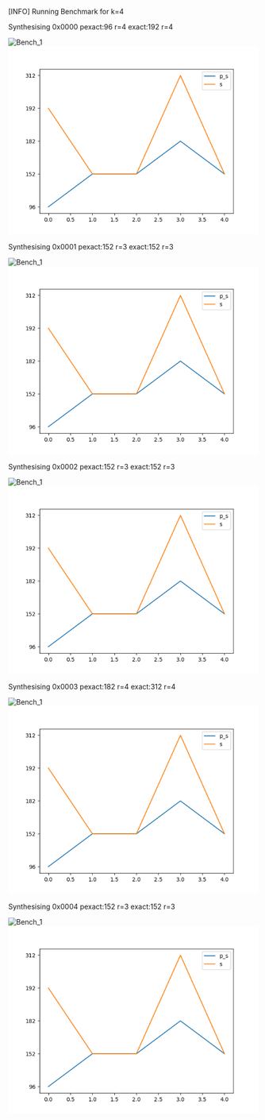 [INFO] Running Benchmark for k=4

Synthesising 0x0000 pexact:96 r=4 exact:192 r=4

![Bench_1](benchmark_r.png,benchmark_s.png) ![Bench_2](benchmark_s.png)

Synthesising 0x0001 pexact:152 r=3 exact:152 r=3

![Bench_1](benchmark_r.png,benchmark_s.png) ![Bench_2](benchmark_s.png)

Synthesising 0x0002 pexact:152 r=3 exact:152 r=3

![Bench_1](benchmark_r.png,benchmark_s.png) ![Bench_2](benchmark_s.png)

Synthesising 0x0003 pexact:182 r=4 exact:312 r=4

![Bench_1](benchmark_r.png,benchmark_s.png) ![Bench_2](benchmark_s.png)

Synthesising 0x0004 pexact:152 r=3 exact:152 r=3

![Bench_1](benchmark_r.png,benchmark_s.png) ![Bench_2](benchmark_s.png)

